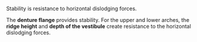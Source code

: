 Stability is resistance to horizontal dislodging forces.

The **denture flange** provides stability. For the upper and lower arches, the **ridge height** and **depth of the vestibule** create resistance to the horizontal dislodging forces.